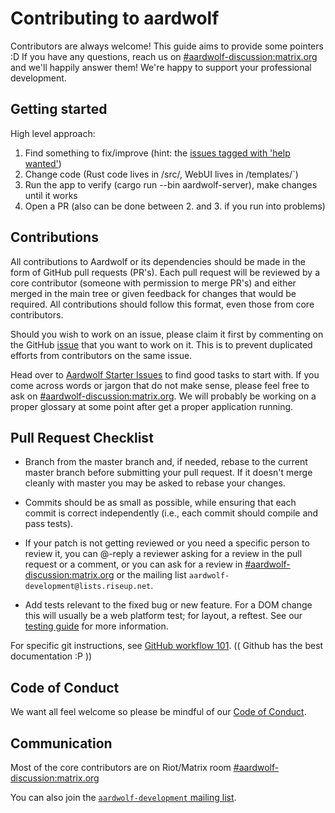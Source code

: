 # Contributing to aardwolf

Contributors are always welcome! This guide aims to provide some pointers :D If you have any questions, reach us on [#aardwolf-discussion:matrix.org](https://riot.im/app/#/room/#aardwolf-discussion:matrix.org) and we'll happily answer them! We're happy to support your professional development.

## Getting started

High level approach:

1. Find something to fix/improve (hint: the [issues tagged with 'help wanted'](https://github.com/BanjoFox/aardwolf/issues?q=is%3Aissue+is%3Aopen+label%3A%22help+wanted%22))
2. Change code (Rust code lives in /src/, WebUI lives in /templates/`)
3. Run the app to verify (cargo run --bin aardwolf-server), make changes until it works
4. Open a PR (also can be done between 2. and 3. if you run into problems)

## Contributions

All contributions to Aardwolf or its dependencies should be made in the form of GitHub
pull requests (PR's). Each pull request will be reviewed by a core contributor
(someone with permission to merge PR's) and either merged in the main tree or
given feedback for changes that would be required. All contributions should
follow this format, even those from core contributors.

Should you wish to work on an issue, please claim it first by commenting on
the GitHub [issue](https://github.com/BanjoFox/aardwolf/issues) that you want to work on it. This is to prevent duplicated
efforts from contributors on the same issue.

Head over to [Aardwolf Starter Issues](https://github.com/BanjoFox/aardwolf/issues?q=is%3Aissue+is%3Aopen+label%3Amozsprint) to find good tasks to start with. 
If you come across words or jargon that do not make sense, please feel free to ask on [#aardwolf-discussion:matrix.org](https://riot.im/app/#/room/#aardwolf-discussion:matrix.org).
We will probably be working on a proper glossary at some point after get a proper 
application running. 

## Pull Request Checklist

- Branch from the master branch and, if needed, rebase to the current master
  branch before submitting your pull request. If it doesn't merge cleanly with
  master you may be asked to rebase your changes.

- Commits should be as small as possible, while ensuring that each commit is
  correct independently (i.e., each commit should compile and pass tests). 

- If your patch is not getting reviewed or you need a specific person to review
  it, you can @-reply a reviewer asking for a review in the pull request or a
  comment, or you can ask for a review in [#aardwolf-discussion:matrix.org](https://riot.im/app/#/room/#aardwolf-discussion:matrix.org)
  or the mailing list `aardwolf-development@lists.riseup.net`.

- Add tests relevant to the fixed bug or new feature.  For a DOM change this
  will usually be a web platform test; for layout, a reftest.  See our [testing
  guide](https://github.com/servo/servo/wiki/Testing) for more information.

For specific git instructions, see [GitHub workflow 101](https://github.com/servo/servo/wiki/Github-workflow).
(( Github has the best documentation :P ))

## Code of Conduct

We want all feel welcome so please be mindful of our [Code of Conduct](/CODE_OF_CONDUCT.md).

## Communication

Most of the core contributors are on Riot/Matrix room [#aardwolf-discussion:matrix.org](https://riot.im/app/#/room/#aardwolf-discussion:matrix.org)

You can also join the [`aardwolf-development` mailing list](https://lists.riseup.net/www/info/aardwolf-development).
